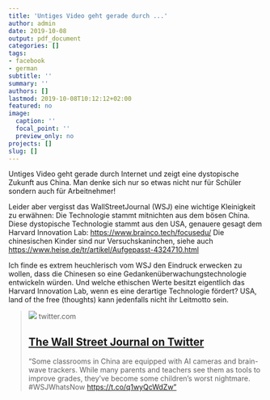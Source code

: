 ```yaml
---
title: 'Untiges Video geht gerade durch ...'
author: admin
date: 2019-10-08
output: pdf_document
categories: []
tags:
- facebook
- german
subtitle: ''
summary: ''
authors: []
lastmod: 2019-10-08T10:12:12+02:00
featured: no
image:
  caption: ''
  focal_point: ''
  preview_only: no
projects: []
slug: []
---
```

Untiges Video geht gerade durch Internet und zeigt eine dystopische Zukunft aus China. Man denke sich nur so etwas nicht nur für Schüler sondern auch für Arbeitnehmer!

Leider aber vergisst das WallStreetJournal (WSJ)  eine wichtige Kleinigkeit zu erwähnen: Die Technologie stammt mitnichten aus dem bösen China. Diese dystopische Technologie stammt aus den USA, genauere gesagt dem Harvard Innovation Lab: https://www.brainco.tech/focusedu/
Die chinesischen Kinder sind nur Versuchskaninchen, siehe auch https://www.heise.de/tr/artikel/Aufgepasst-4324710.html 

Ich finde es extrem heuchlerisch vom WSJ den Eindruck erwecken zu wollen, dass die Chinesen so eine Gedankenüberwachungstechnologie entwickeln würden. Und welche ethischen Werte besitzt eigentlich das Harvard Innovation Lab, wenn es eine derartige Technologie fördert? USA, land of the free (thoughts) kann jedenfalls nicht ihr Leitmotto sein.
> [![](https://pbs.twimg.com/media/EFa6MuUWkAEei3x.jpg)](https://twitter.com/WSJ/status/1177357178975457285)
> twitter.com
> ## [The Wall Street Journal on Twitter](https://twitter.com/WSJ/status/1177357178975457285)
>
>“Some classrooms in China are equipped with AI cameras and brain-wave trackers. While many parents and teachers see them as tools to improve grades, they’ve become some children’s worst nightmare. #WSJWhatsNow https://t.co/q1wyQcWdZw”

